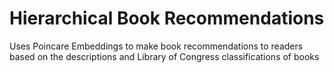# Hierarchical Book Recommendations
Uses Poincare Embeddings to make book recommendations to readers based on the descriptions and Library of Congress classifications of books

